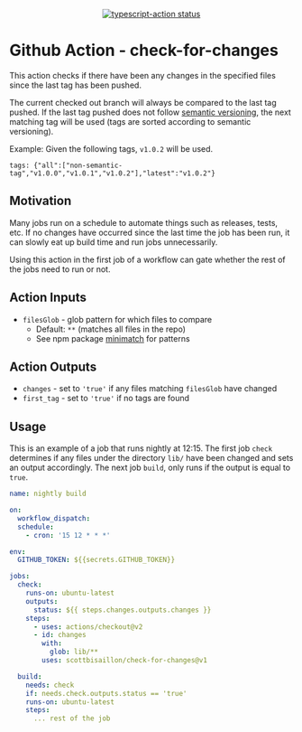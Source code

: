 <p align="center">
  <a href="https://github.com/actions/typescript-action/actions"><img alt="typescript-action status" src="https://github.com/actions/typescript-action/workflows/build-test/badge.svg"></a>
</p>

# Github Action - check-for-changes

This action checks if there have been any changes in the specified files since the last tag has been pushed.

The current checked out branch will always be compared to the last tag pushed. If the last tag pushed does not follow [semantic versioning](https://semver.org/), the next matching tag will be used (tags are sorted according to semantic versioning).

Example:
Given the following tags, `v1.0.2` will be used.
```
tags: {"all":["non-semantic-tag","v1.0.0","v1.0.1","v1.0.2"],"latest":"v1.0.2"}
```

## Motivation

Many jobs run on a schedule to automate things such as releases, tests, etc. If no changes have occurred since the last time the job has been run, it can slowly eat up build time and run jobs unnecessarily.

Using this action in the first job of a workflow can gate whether the rest of the jobs need to run or not.

## Action Inputs

- `filesGlob` - glob pattern for which files to compare
  - Default: `**` (matches all files in the repo)
  - See npm package [minimatch](https://github.com/isaacs/minimatch) for patterns


## Action Outputs
- `changes` - set to `'true'` if any files matching `filesGlob` have changed
- `first_tag` - set to `'true'` if no tags are found

## Usage

This is an example of a job that runs nightly at 12:15. The first job `check` determines if any files under the directory `lib/` have been changed and sets an output accordingly. The next job `build`, only runs if the output is equal to `true`.

```yaml
name: nightly build

on:
  workflow_dispatch:
  schedule:
    - cron: '15 12 * * *'

env:
  GITHUB_TOKEN: ${{secrets.GITHUB_TOKEN}}

jobs:
  check:
    runs-on: ubuntu-latest
    outputs:
      status: ${{ steps.changes.outputs.changes }}
    steps:
      - uses: actions/checkout@v2
      - id: changes
        with:
          glob: lib/**
        uses: scottbisaillon/check-for-changes@v1

  build:
    needs: check
    if: needs.check.outputs.status == 'true'
    runs-on: ubuntu-latest
    steps: 
      ... rest of the job
```













